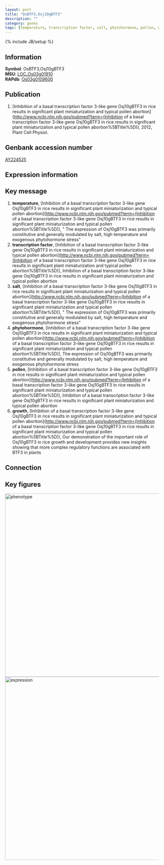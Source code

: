 ```yaml
---
layout: post
title: "OsBTF3,Osj10gBTF3"
description: ""
category: genes
tags: [temperature, transcription factor, salt, phytohormone, pollen, growth, Gene]
---
```

{% include JB/setup %}

## Information
__Symbol__: OsBTF3,Osj10gBTF3  
__MSU__: [LOC_Os03g01910](http://rice.plantbiology.msu.edu/cgi-bin/ORF_infopage.cgi?orf=LOC_Os03g01910)  
__RAPdb__: [Os03g0109600](http://rapdb.dna.affrc.go.jp/viewer/gbrowse_details/irgsp1?name=Os03g0109600)  

## Publication
1. [Inhibition of a basal transcription factor 3-like gene Osj10gBTF3 in rice results in significant plant miniaturization and typical pollen abortion](http://www.ncbi.nlm.nih.gov/pubmed?term=(Inhibition of a basal transcription factor 3-like gene Osj10gBTF3 in rice results in significant plant miniaturization and typical pollen abortion%5BTitle%5D)), 2012, Plant Cell Physiol.

## Genbank accession number
[AY224525](http://www.ncbi.nlm.nih.gov/nuccore/AY224525)

## Expression information

## Key message
1. __temperature__, [Inhibition of a basal transcription factor 3-like gene Osj10gBTF3 in rice results in significant plant miniaturization and typical pollen abortion](http://www.ncbi.nlm.nih.gov/pubmed?term=(Inhibition of a basal transcription factor 3-like gene Osj10gBTF3 in rice results in significant plant miniaturization and typical pollen abortion%5BTitle%5D)), " The expression of Osj10gBTF3 was primarily constitutive and generally modulated by salt, high temperature and exogenous phytohormone stress"
2. __transcription factor__, [Inhibition of a basal transcription factor 3-like gene Osj10gBTF3 in rice results in significant plant miniaturization and typical pollen abortion](http://www.ncbi.nlm.nih.gov/pubmed?term=(Inhibition of a basal transcription factor 3-like gene Osj10gBTF3 in rice results in significant plant miniaturization and typical pollen abortion%5BTitle%5D)), Inhibition of a basal transcription factor 3-like gene Osj10gBTF3 in rice results in significant plant miniaturization and typical pollen abortion
3. __salt__, [Inhibition of a basal transcription factor 3-like gene Osj10gBTF3 in rice results in significant plant miniaturization and typical pollen abortion](http://www.ncbi.nlm.nih.gov/pubmed?term=(Inhibition of a basal transcription factor 3-like gene Osj10gBTF3 in rice results in significant plant miniaturization and typical pollen abortion%5BTitle%5D)), " The expression of Osj10gBTF3 was primarily constitutive and generally modulated by salt, high temperature and exogenous phytohormone stress"
4. __phytohormone__, [Inhibition of a basal transcription factor 3-like gene Osj10gBTF3 in rice results in significant plant miniaturization and typical pollen abortion](http://www.ncbi.nlm.nih.gov/pubmed?term=(Inhibition of a basal transcription factor 3-like gene Osj10gBTF3 in rice results in significant plant miniaturization and typical pollen abortion%5BTitle%5D)),  The expression of Osj10gBTF3 was primarily constitutive and generally modulated by salt, high temperature and exogenous phytohormone stress
5. __pollen__, [Inhibition of a basal transcription factor 3-like gene Osj10gBTF3 in rice results in significant plant miniaturization and typical pollen abortion](http://www.ncbi.nlm.nih.gov/pubmed?term=(Inhibition of a basal transcription factor 3-like gene Osj10gBTF3 in rice results in significant plant miniaturization and typical pollen abortion%5BTitle%5D)), Inhibition of a basal transcription factor 3-like gene Osj10gBTF3 in rice results in significant plant miniaturization and typical pollen abortion
6. __growth__, [Inhibition of a basal transcription factor 3-like gene Osj10gBTF3 in rice results in significant plant miniaturization and typical pollen abortion](http://www.ncbi.nlm.nih.gov/pubmed?term=(Inhibition of a basal transcription factor 3-like gene Osj10gBTF3 in rice results in significant plant miniaturization and typical pollen abortion%5BTitle%5D)),  Our demonstration of the important role of Osj10gBTF3 in rice growth and development provides new insights showing that more complex regulatory functions are associated with BTF3 in plants

## Connection

## Key figures
<img src="http://ricencode.github.io/images/OsBTF3~Osj10gBTF3.pheno.png" alt="phenotype"  style="width: 600px;"/>

<img src="http://ricencode.github.io/images/OsBTF3~Osj10gBTF3.exp.png" alt="expression"  style="width: 600px;"/>


